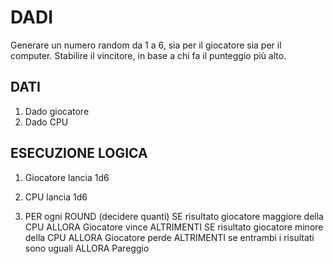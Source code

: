 # DADI

Generare un numero random da 1 a 6, sia per il giocatore sia per il computer.
Stabilire il vincitore, in base a chi fa il punteggio più alto.

## DATI
1. Dado giocatore
2. Dado CPU

## ESECUZIONE LOGICA

1. Giocatore lancia 1d6
2. CPU lancia 1d6

3. PER ogni ROUND (decidere quanti)
    SE risultato giocatore maggiore della CPU
        ALLORA Giocatore vince
    ALTRIMENTI SE risultato giocatore minore della CPU
        ALLORA Giocatore perde
    ALTRIMENTI se entrambi i risultati sono uguali
        ALLORA Pareggio
